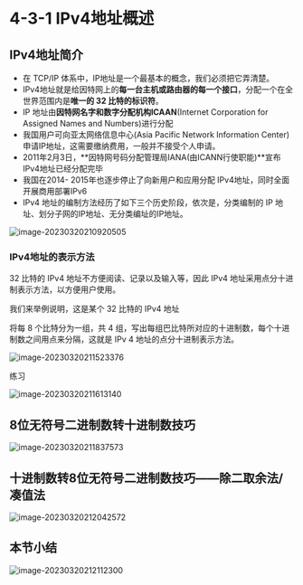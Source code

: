 # 4-3-1 IPv4地址概述

## IPv4地址简介

- 在 TCP/IP 体系中，IP地址是一个最基本的概念，我们必须把它弄清楚。
- IPv4地址就是给因特网上的**每一台主机或路由器的每一个接口**，分配一个在全世界范围内是**唯一的 32 比特的标识符**。 
- IP 地址由**因特网名字和数字分配机构ICAAN**(Internet Corporation for Assigned Names and Numbers)进行分配
- 我国用户可向亚太网络信息中心(Asia Pacific Network Information Center)申请IP地址，这需要缴纳费用，一般并不接受个人申请。 
- 2011年2月3日，**因特网号码分配管理局IANA(由ICANN行使职能)**宣布IPv4地址已经分配完毕
- 我国在2014- 2015年也逐步停止了向新用户和应用分配 IPv4地址，同时全面开展商用部署IPv6
- IPv4 地址的编制方法经历了如下三个历史阶段，依次是，分类编制的 IP 地址、划分子网的IP地址、无分类编址的IP地址。

![image-20230320210920505](https://img.yatjay.top/md/image-20230320210920505.png)



### IPv4地址的表示方法

32 比特的 IPv4 地址不方便阅读、记录以及输入等，因此 IPv4 地址采用点分十进制表示方法，以方便用户使用。

我们来举例说明，这是某个 32 比特的 IPv4 地址

将每 8 个比特分为一组，共 4 组，写出每组巴比特所对应的十进制数，每个十进制数之间用点来分隔，这就是 IPv 4 地址的点分十进制表示方法。

![image-20230320211523376](https://img.yatjay.top/md/image-20230320211523376.png)

练习

![image-20230320211613140](https://img.yatjay.top/md/image-20230320211613140.png)

## 8位无符号二进制数转十进制数技巧

![image-20230320211837573](https://img.yatjay.top/md/image-20230320211837573.png)

## 十进制数转8位无符号二进制数技巧——除二取余法/凑值法

![image-20230320212042572](https://img.yatjay.top/md/image-20230320212042572.png)

## 本节小结

![image-20230320212112300](https://img.yatjay.top/md/image-20230320212112300.png)